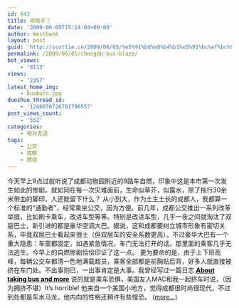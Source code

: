 ```yaml
---
id: 643
title: 命贱乎？
date: '2009-06-05T15:14:04+00:00'
author: Westbank
layout: post
guid: 'http://scottie.cn/2009/06/05/%e5%91%bd%e8%b4%b1%e5%91%bc%ef%bc%9f/'
permalink: /2009/06/05/chengdu-bus-blaze/
bot_views:
    - '8113'
views:
    - '2357'
latest_home_img:
    - busburn.jpg
duoshuo_thread_id:
    - '1246078726781796557'
post_views_count:
    - '552'
categories:
    - 相对无语
tags:
    - 公交
    - 成都
    - 燃烧
---
```


今天早上9点过就听说了成都动物园附近的9路车自燃，印象中这是本市第一次发生如此的惨剧。就如同在每一次灾难面前，生命似草芥，似露水，除了拖行30余米带血的脚印，人还能留下什么？ 从小到大，作为土生土长的成都人，我都算一个标准的“通勤者”，经常乘坐公交，因为方便。前几年，成都公交推出一系列改革举措，比如刷卡乘车，改进车型等等。特别是改进车型，几乎一夜之间就淘汰了双层巴士，新引进的都是豪华空调大巴。据说，这和成都要树立城市形象有密切关系，毕竟双层巴士看起来很土（但双层车的安全系数更高）。不过豪华大巴有一个重大隐患：车窗都固定，如遇紧急情况，车门无法打开的话，那里面的乘客几乎无法逃生。今早上的自燃惨剧恰恰印证了这一点。 更为要命的是，由于上下班高峰，每辆公交车都清一色地满载超员，乘客全部都是前胸贴后背，好多人就直接被挤在车门处。不出事则已，一出事肯定是大事。我曾经写过一篇日志 [**<span style="color: #000000;">About taking bus and more</span>**](http://scottie.cn/2007/05/10/about-taking-a-bus-and-more/) 说的就是乘车恐惧，美国友人MAC和我一起挤车时说，（因为拥挤不堪）It’s horrible! 他来自一个美国小地方，觉得成都很时尚很现代，不过到处都是车水马龙，他内向的性格还稍许有些惶恐。 [<span aria-label="Continue reading 命贱乎？">(more…)</span>](http://farbank.net/2009/06/05/chengdu-bus-blaze/#more-643)